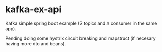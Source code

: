 # kafka-ex-api
Kafka simple spring boot example (2 topics and a consumer in the same app).

Pending doing some hystrix circuit breaking and mapstruct (if necesary having more dto and beans).

